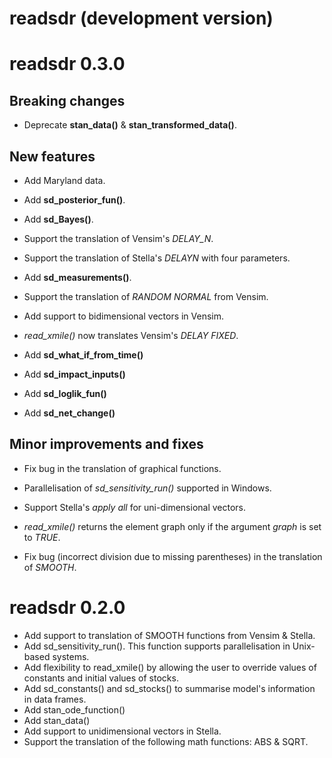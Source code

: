 # readsdr (development version)

# readsdr 0.3.0

## Breaking changes

* Deprecate **stan_data()** & **stan_transformed_data()**.

## New features

* Add Maryland data.

* Add **sd_posterior_fun()**.

* Add **sd_Bayes()**.

* Support the translation of Vensim's *DELAY_N*.

* Support the translation of Stella's *DELAYN* with four parameters.

* Add **sd_measurements()**.

* Support the translation of *RANDOM NORMAL* from Vensim.

* Add support to bidimensional vectors in Vensim.

* *read_xmile()* now translates Vensim's *DELAY FIXED*.

* Add **sd_what_if_from_time()**

* Add **sd_impact_inputs()**

* Add **sd_loglik_fun()**

* Add **sd_net_change()**

## Minor improvements and fixes

* Fix bug in the translation of graphical functions.

* Parallelisation of *sd_sensitivity_run()* supported in Windows.

* Support Stella's *apply all* for uni-dimensional vectors.

* *read_xmile()* returns the element graph only if the argument *graph* is set to *TRUE*.

* Fix bug (incorrect division due to missing parentheses) in the translation of *SMOOTH*.

# readsdr 0.2.0

* Add support to translation of SMOOTH functions from Vensim & Stella.
* Add sd_sensitivity_run(). This function supports parallelisation in 
  Unix-based systems.
* Add flexibility to read_xmile() by allowing the user to override values of
  constants and initial values of stocks.
* Add sd_constants() and sd_stocks() to summarise model's information in data frames. 
* Add stan_ode_function()
* Add stan_data()
* Add support to unidimensional vectors in Stella.
* Support the translation of the following math functions: ABS & SQRT.
